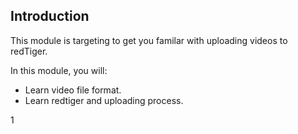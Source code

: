 ## Introduction

This module is targeting to get you familar with uploading videos to redTiger.  

In this module, you will: 

- Learn video file format.
- Learn redtiger and uploading process.

1